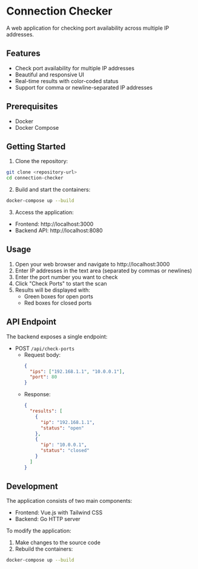 # Connection Checker

A web application for checking port availability across multiple IP addresses.

## Features

- Check port availability for multiple IP addresses
- Beautiful and responsive UI
- Real-time results with color-coded status
- Support for comma or newline-separated IP addresses

## Prerequisites

- Docker
- Docker Compose

## Getting Started

1. Clone the repository:
```bash
git clone <repository-url>
cd connection-checker
```

2. Build and start the containers:
```bash
docker-compose up --build
```

3. Access the application:
- Frontend: http://localhost:3000
- Backend API: http://localhost:8080

## Usage

1. Open your web browser and navigate to http://localhost:3000
2. Enter IP addresses in the text area (separated by commas or newlines)
3. Enter the port number you want to check
4. Click "Check Ports" to start the scan
5. Results will be displayed with:
   - Green boxes for open ports
   - Red boxes for closed ports

## API Endpoint

The backend exposes a single endpoint:

- POST `/api/check-ports`
  - Request body:
    ```json
    {
      "ips": ["192.168.1.1", "10.0.0.1"],
      "port": 80
    }
    ```
  - Response:
    ```json
    {
      "results": [
        {
          "ip": "192.168.1.1",
          "status": "open"
        },
        {
          "ip": "10.0.0.1",
          "status": "closed"
        }
      ]
    }
    ```

## Development

The application consists of two main components:

- Frontend: Vue.js with Tailwind CSS
- Backend: Go HTTP server

To modify the application:

1. Make changes to the source code
2. Rebuild the containers:
```bash
docker-compose up --build
``` 